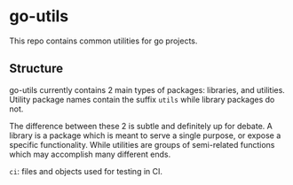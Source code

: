 # go-utils

This repo contains common utilities for go projects.


## Structure

go-utils currently contains 2 main types of packages: libraries, and utilities. Utility package names
contain the suffix `utils` while library packages do not. 

The difference between these 2 is subtle and definitely up for debate. A library is a package which is
meant to serve a single purpose, or expose a specific functionality. While utilities are groups of
semi-related functions which may accomplish many different ends.


`ci`: files and objects used for testing in CI.

